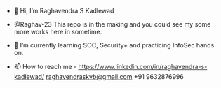 - 👋 Hi, I’m Raghavendra S Kadlewad 
- @Raghav-23 This repo is in the making and you could see my some more works here in sometime.
- 🌱 I’m currently learning SOC, Security+ and practicing InfoSec hands on.

- 📫 How to reach me - 
https://www.linkedin.com/in/raghavendra-s-kadlewad/
raghavendraskvb@gmail.com
+91 9632876996

<!---
Raghav-23/Raghav-23 is a ✨ special ✨ repository because its `README.md` (this file) appears on your GitHub profile.
You can click the Preview link to take a look at your changes.
--->
